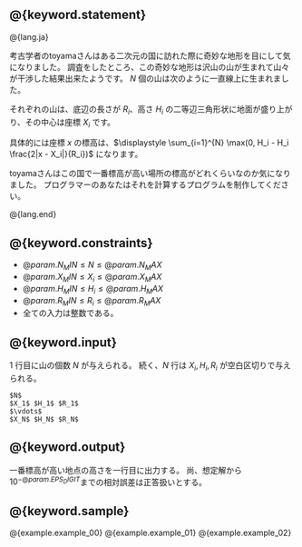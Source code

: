 ## @{keyword.statement}

@{lang.ja}

考古学者のtoyamaさんはある二次元の国に訪れた際に奇妙な地形を目にして気になりました。
調査をしたところ、この奇妙な地形は沢山の山が生まれて山々が干渉した結果出来たようです。
$N$ 個の山は次のように一直線上に生まれました。

それぞれの山は、底辺の長さが $R_i$、高さ $H_i$ の二等辺三角形状に地面が盛り上がり、その中心は座標 $X_i$ です。

具体的には座標 $x$ の標高は、$\displaystyle \sum_{i=1}^{N} \max(0, H_i - H_i \frac{2|x - X_i|}{R_i})$ になります。

toyamaさんはこの国で一番標高が高い場所の標高がどれくらいなのか気になりました。
プログラマーのあなたはそれを計算するプログラムを制作してください。

@{lang.end}

## @{keyword.constraints}

- $@{param.N_MIN} \leq N \leq @{param.N_MAX}$
- $@{param.X_MIN} \leq X_i \leq @{param.X_MAX}$
- $@{param.H_MIN} \leq H_i \leq @{param.H_MAX}$
- $@{param.R_MIN} \leq R_i \leq @{param.R_MAX}$
- 全ての入力は整数である。

## @{keyword.input}
$1$ 行目に山の個数 $N$ が与えられる。
続く、$N$ 行は $X_i,H_i,R_i$ が空白区切りで与えられる。

```
$N$
$X_1$ $H_1$ $R_1$
$\vdots$
$X_N$ $H_N$ $R_N$
```

## @{keyword.output}
一番標高が高い地点の高さを一行目に出力する。
尚、想定解から$10^{-@{param.EPS_DIGIT}}$までの相対誤差は正答扱いとする。

## @{keyword.sample}
@{example.example_00}
@{example.example_01}
@{example.example_02}
